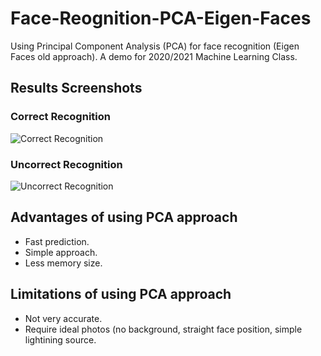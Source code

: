 # Face-Reognition-PCA-Eigen-Faces
Using Principal Component Analysis (PCA) for face recognition (Eigen Faces old approach). A demo for 2020/2021 Machine Learning Class. 

## Results Screenshots 
### Correct Recognition 

![Correct Recognition](https://cdn.discordapp.com/attachments/922801739596443658/930129624887865354/Testing_Correct.jpg)


### Uncorrect Recognition 

![Uncorrect Recognition](https://cdn.discordapp.com/attachments/922801739596443658/930129635755327488/Testing_Uncorrect.jpg)


## Advantages of using PCA approach 
- Fast prediction. 
- Simple approach. 
- Less memory size. 

## Limitations of using PCA approach 
- Not very accurate. 
- Require ideal photos (no background, straight face position, simple lightining source. 

